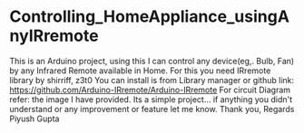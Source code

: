 # Controlling_HomeAppliance_usingAnyIRremote
This is an Arduino project, using this I can control any device(eg,. Bulb, Fan) by any Infrared Remote available in Home. For this you need IRremote library by shirriff, z3t0
You can install is from Library manager or github link: https://github.com/Arduino-IRremote/Arduino-IRremote
For circuit Diagram refer: the image I have provided. Its a simple project... if anything you didn't understand or any improvement or feature let me know.
Thank you, 
Regards 
Piyush Gupta

